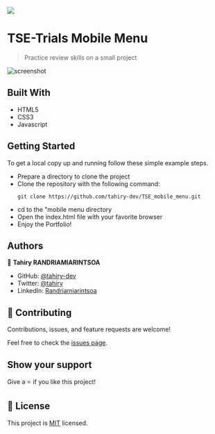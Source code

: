 ![](https://img.shields.io/badge/Microverse-blueviolet)

# TSE-Trials Mobile Menu

> Practice review skills on a small project

![screenshot](https://user-images.githubusercontent.com/47100064/124104105-9b30fe80-da6a-11eb-8112-a1c7b2707355.png)


## Built With

- HTML5
- CSS3
- Javascript


## Getting Started


To get a local copy up and running follow these simple example steps.
- Prepare a directory to clone the project
- Clone the repository with the following command:
  ```
  git clone https://github.com/tahiry-dev/TSE_mobile_menu.git
  ```
- cd to the "mobile menu directory
- Open the index.html file with your favorite browser
- Enjoy the Portfolio!

## Authors

👤 **Tahiry RANDRIAMIARINTSOA**

- GitHub: [@tahiry-dev](https://github.com/tahiry-dev)
- Twitter: [@tahiry](https://twitter.com/Tahiry94825074)
- LinkedIn: [Randriamiarintsoa](https://www.linkedin.com/in/tahiry-randriamiarintsoa/)

## 🤝 Contributing

Contributions, issues, and feature requests are welcome!

Feel free to check the [issues page](https://github.com/tahiry-dev/TSE_mobile_menu/issues).

## Show your support

Give a ⭐️ if you like this project!

## 📝 License

This project is [MIT](https://en.wikipedia.org/wiki/MIT_License) licensed.
